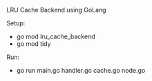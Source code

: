 LRU Cache Backend using GoLang

Setup:
- go mod lru_cache_backend
- go mod tidy

Run:
- go run main.go handler.go cache.go node.go
